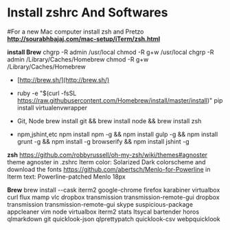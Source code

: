 # Install zshrc And Softwares

#For a new Mac computer install zsh and Pretzo
**http://sourabhbajaj.com/mac-setup/iTerm/zsh.html**

**install Brew**
chgrp -R admin /usr/local
chmod -R g+w /usr/local
chgrp -R admin /Library/Caches/Homebrew
chmod -R g+w /Library/Caches/Homebrew
- [http://brew.sh/](http://brew.sh/)
- ruby -e "$(curl -fsSL https://raw.githubusercontent.com/Homebrew/install/master/install)"
  pip install virtualenvwrapper

- Git, Node
    brew install git && brew install node && brew install zsh
- npm,jshint,etc 
    npm install npm -g && npm install gulp -g && npm install grunt -g && npm install -g browserify && npm install jshint -g

**zsh**
https://github.com/robbyrussell/oh-my-zsh/wiki/themes#agnoster
theme agnoster in .zshrc
Iterm color: Solarized Dark colorscheme and 
download the fonts
https://github.com/abertsch/Menlo-for-Powerline
in Iterm text: Powerline-patched Menlo 18px

**Brew**
brew install --cask iterm2 google-chrome firefox karabiner virtualbox curl flux mamp vlc dropbox transmission transmission-remote-gui dropbox transmission transmission-remote-gui skype suspicious-package appcleaner vim node virtualbox iterm2 stats Itsycal bartender horos qlmarkdown git quicklook-json qlprettypatch quicklook-csv webpquicklook
